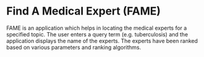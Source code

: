 # Find A Medical Expert (FAME)

FAME is an application which helps in locating the medical experts for a specified topic. The user enters a query term (e.g. tuberculosis) and the application displays the name of the experts. The experts have been ranked based on various parameters and ranking algorithms.

